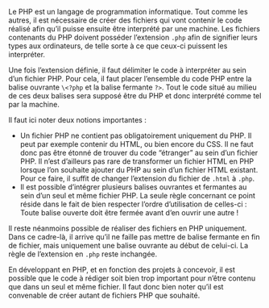 Le PHP est un langage de programmation informatique. Tout comme les autres, il est nécessaire de créer des fichiers qui vont contenir le code réalisé afin qu’il puisse ensuite être interprété par une machine. Les fichiers contenants du PHP doivent posséder l’extension ```.php``` afin de signifier leurs types aux ordinateurs, de telle sorte à ce que ceux-ci puissent les interpréter.

Une fois l’extension définie, il faut délimiter le code à interpréter au sein d’un fichier PHP. Pour cela, il faut placer l’ensemble du code PHP entre la balise ouvrante ```\<?php``` et la balise fermante ```?>```. Tout le code situé au milieu de ces deux balises sera supposé être du PHP et donc interprété comme tel par la machine.

Il faut ici noter deux notions importantes :

- Un fichier PHP ne contient pas obligatoirement uniquement du PHP. Il peut par exemple contenir du HTML, ou bien encore du CSS. Il ne faut donc pas être étonné de trouver du code “étranger” au sein d’un fichier PHP. Il n’est d’ailleurs pas rare de transformer un fichier HTML en PHP lorsque l’on souhaite ajouter du PHP au sein d’un fichier HTML existant. Pour ce faire, il suffit de changer l’extension du fichier de ```.html``` à ```.php```.
- Il est possible d’intégrer plusieurs balises ouvrantes et fermantes au sein d’un seul et même fichier PHP. La seule règle concernant ce point réside dans le fait de bien respecter l’ordre d’utilisation de celles-ci : Toute balise ouverte doit être fermée avant d’en ouvrir une autre !

Il reste néanmoins possible de réaliser des fichiers en PHP uniquement. Dans ce cadre-là, il arrive qu’il ne faille pas mettre de balise fermante en fin de fichier, mais uniquement une balise ouvrante au début de celui-ci. La règle de l’extension en ```.php``` reste inchangée.

En développant en PHP, et en fonction des projets à concevoir, il est possible que le code à rédiger soit bien trop important pour n’être contenu que dans un seul et même fichier. Il faut donc bien noter qu’il est convenable de créer autant de fichiers PHP que souhaité.